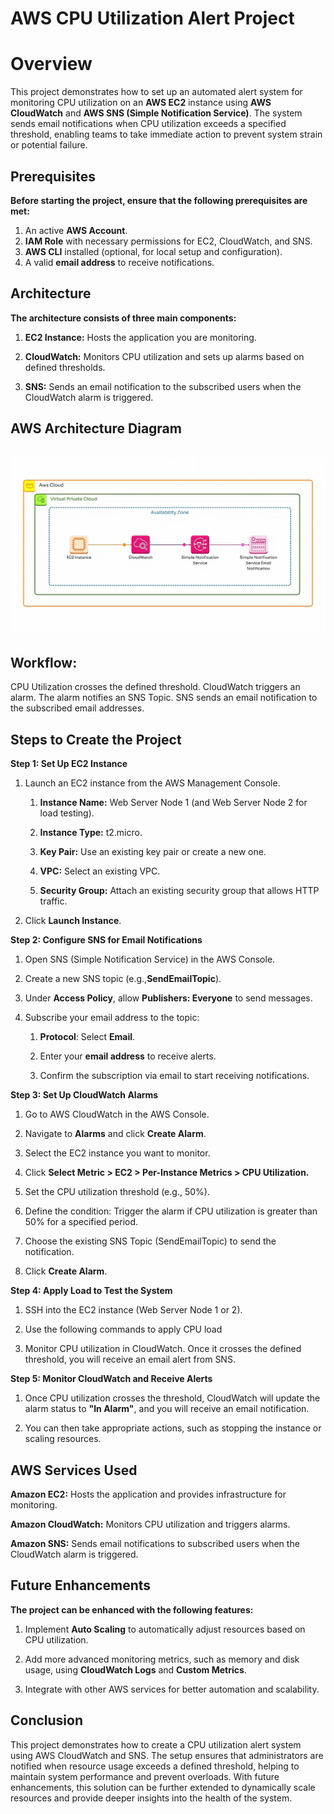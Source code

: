 # AWS CPU Utilization Alert Project #

# Overview
This project demonstrates how to set up an automated alert system for monitoring CPU utilization on an **AWS EC2** instance using **AWS CloudWatch** and **AWS SNS (Simple Notification Service)**. 
The system sends email notifications when CPU utilization exceeds a specified threshold, enabling teams to take immediate action to prevent system strain or potential failure.

## Prerequisites
**Before starting the project, ensure that the following prerequisites are met:**

   1. An active **AWS Account**.
   2. **IAM Role** with necessary permissions for EC2, CloudWatch, and SNS.
   3. **AWS CLI** installed (optional, for local setup and configuration).
   4. A valid **email address** to receive notifications.

## Architecture
**The architecture consists of three main components:**

   1. **EC2 Instance:** Hosts the application you are monitoring.

   2. **CloudWatch:** Monitors CPU utilization and sets up alarms based on defined thresholds.

   3. **SNS:** Sends an email notification to the subscribed users when the CloudWatch alarm is triggered.

## AWS Architecture Diagram
## ![AWS Architecture Diagram.gif](https://github.com/cbelose/-AWS-CPU-Utilization-Alert-Project-/blob/2ed71af34bf113dbb834efa4c499d6e756d32790/AWS%20Architecture%20Diagram.gif)

## Workflow:
CPU Utilization crosses the defined threshold.
CloudWatch triggers an alarm.
The alarm notifies an SNS Topic.
SNS sends an email notification to the subscribed email addresses.

## Steps to Create the Project
**Step 1: Set Up EC2 Instance**

1. Launch an EC2 instance from the AWS Management Console.
   1. **Instance Name:** Web Server Node 1 (and Web Server Node 2 for load testing).
   
   2. **Instance Type:** t2.micro.
   
   3. **Key Pair:** Use an existing key pair or create a new one.
   
   4. **VPC:** Select an existing VPC.
   
   5. **Security Group:** Attach an existing security group that allows HTTP traffic.
   
2. Click **Launch Instance**.
   
**Step 2: Configure SNS for Email Notifications**

   1. Open SNS (Simple Notification Service) in the AWS Console.

   2. Create a new SNS topic (e.g.,**SendEmailTopic**).

   3. Under **Access Policy**, allow **Publishers: Everyone** to send messages.

   4. Subscribe your email address to the topic:

      1. **Protocol**: Select **Email**.

      2. Enter your **email address** to receive alerts.

      3. Confirm the subscription via email to start receiving notifications.

**Step 3: Set Up CloudWatch Alarms**

   1. Go to AWS CloudWatch in the AWS Console.

   2. Navigate to **Alarms** and click **Create Alarm**.

   3. Select the EC2 instance you want to monitor.

   4. Click **Select Metric > EC2 > Per-Instance Metrics > CPU Utilization.**

   5. Set the CPU utilization threshold (e.g., 50%).

   6. Define the condition: Trigger the alarm if CPU utilization is greater than 50% for a specified period.

   7. Choose the existing SNS Topic (SendEmailTopic) to send the notification.

   8. Click **Create Alarm**.

**Step 4: Apply Load to Test the System**

   1. SSH into the EC2 instance (Web Server Node 1 or 2).

   2. Use the following commands to apply CPU load

   3. Monitor CPU utilization in CloudWatch. Once it crosses the defined threshold, you will receive an email alert from SNS.

**Step 5: Monitor CloudWatch and Receive Alerts**

   1. Once CPU utilization crosses the threshold, CloudWatch will update the alarm status to **"In Alarm"**, and you will receive an email notification.

   2. You can then take appropriate actions, such as stopping the instance or scaling resources.

## AWS Services Used
**Amazon EC2:** Hosts the application and provides infrastructure for monitoring.

**Amazon CloudWatch:** Monitors CPU utilization and triggers alarms.

**Amazon SNS:** Sends email notifications to subscribed users when the CloudWatch alarm is triggered.

## Future Enhancements
**The project can be enhanced with the following features:**

   1. Implement **Auto Scaling** to automatically adjust resources based on CPU utilization.

   2. Add more advanced monitoring metrics, such as memory and disk usage, using **CloudWatch Logs** and **Custom Metrics**.

   3. Integrate with other AWS services for better automation and scalability.

## Conclusion
This project demonstrates how to create a CPU utilization alert system using AWS CloudWatch and SNS. 
The setup ensures that administrators are notified when resource usage exceeds a defined threshold, helping to maintain system performance and prevent overloads. 
With future enhancements, this solution can be further extended to dynamically scale resources and provide deeper insights into the health of the system.
